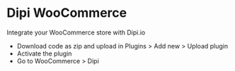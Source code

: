 # Dipi WooCommerce
Integrate your WooCommerce store with Dipi.io

- Download code as zip and upload in Plugins > Add new > Upload plugin
- Activate the plugin
- Go to WooCommerce > Dipi
